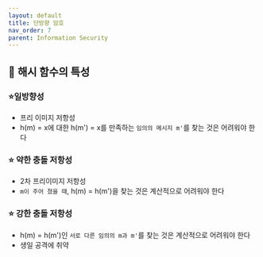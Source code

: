 ```yaml
---
layout: default
title: 단방향 암호
nav_order: 7
parent: Information Security
---
```




## 📑 해시 함수의 특성

### ⭐일방향성

- 프리 이미지 저항성
- h(m) = x에 대한 h(m') = x를 만족하는 `임의의 메시지 m'`를 찾는 것은 어려워야 한다



### ⭐ 약한 충돌 저항성

- 2차 프리이미지 저항성
- `m이 주어 졌을 때`, h(m) = h(m')을 찾는 것은 계산적으로 어려워야 한다



### ⭐ 강한 충돌 저항성

- h(m) = h(m')인 `서로 다른 임의의 m과 m'`를 찾는 것은 계산적으로 어려워야 한다
- 생일 공격에 취약
